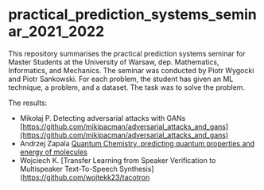 # practical_prediction_systems_seminar_2021_2022

This repository summarises the practical prediction systems seminar for Master Students at the University of Warsaw, dep. Mathematics, Informatics, and Mechanics. The seminar was conducted by Piotr Wygocki and Piotr Sankowski. For each problem, the student has given an ML technique, a problem, and a dataset. The task was to solve the problem.

The results:

- Mikołaj P. Detecting adversarial attacks with GANs [https://github.com/mikipacman/adversarial_attacks_and_gans](https://github.com/mikipacman/adversarial_attacks_and_gans)
- Andrzej Zapala [Quantum Chemistry, predicting quantum properties and energy of molecules](https://github.com/a-zapala/quantum_chemistry)
- Wojciech K. [Transfer Learning from Speaker Verification to Multispeaker Text-To-Speech Synthesis](https://github.com/wojtekk23/tacotron
